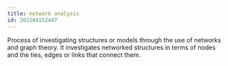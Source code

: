 ```yaml
---
title: network analysis
id: 202204152447
---
```


Process of investigating structures or models through the use of networks and graph theory. It investigates networked structures in terms of nodes and the ties, edges or links that connect them.
